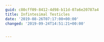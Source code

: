 ```yaml
---
guid: c80cff09-8412-4d98-b11d-07a6e20787a4
title: Infintesimal Testicles
date: '2019-08-26T07:17:00+00:00'
changed: '2019-09-24T14:51:21+00:00'


---
```


